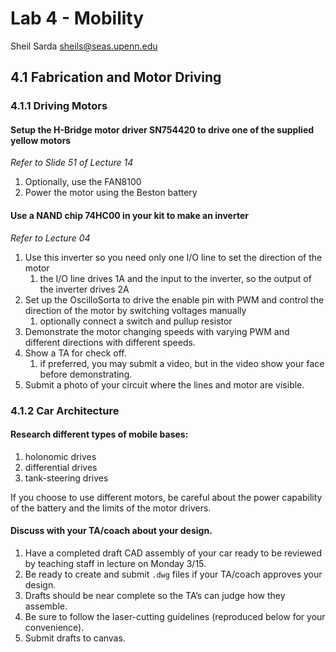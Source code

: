 # Lab 4 - Mobility

Sheil Sarda <sheils@seas.upenn.edu>

## 4.1 Fabrication and Motor Driving

### 4.1.1 Driving Motors

#### ​Setup the H-Bridge motor driver SN754420 to drive one of the supplied yellow motors 

*Refer to Slide 51 of Lecture 14*

1. Optionally, use the FAN8100
1. Power the motor using the Beston battery

#### Use a NAND chip 74HC00 in your kit to make an inverter 

*Refer to Lecture 04*

1. Use this inverter so you need only one I/O line to set the direction of the motor 
	1. the I/O line drives 1A and the input to the inverter, so the output of the 
		inverter drives 2A 
1. Set up the OscilloSorta to drive the enable pin with PWM and control the 
direction of the motor by switching voltages manually 
	1. optionally connect a switch and pullup resistor
1. Demonstrate the motor changing speeds with varying PWM and different directions
with different speeds. 
1. Show a TA for check off. 
	1. if preferred, you may submit a video, but in the video show your face before 
		demonstrating. 
1. Submit a photo of your
circuit where the lines and motor are visible.

### 4.1.2 Car Architecture

#### Research different types of mobile bases: 

1. holonomic drives
1. differential drives
1. tank-steering drives

If you choose to use different motors, be careful about the power
capability of the battery and the limits of the motor drivers. 

#### Discuss with your TA/coach about your design. 

1. Have a completed draft CAD assembly of your car ready to be reviewed
by teaching staff in lecture on Monday 3/15. 
1. Be ready to create and submit `.dwg` files if your
TA/coach approves your design. 
1. Drafts should be near complete so the TA’s can judge how
they assemble. 
1. Be sure to follow the laser-cutting guidelines (reproduced below for your
convenience). 
1. ​Submit drafts to canvas.